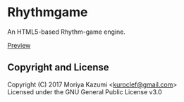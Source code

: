 
Rhythmgame
================================

An HTML5-based Rhythm-game engine.

[Preview](https://kuroclef.honifuwa.com/rhythmgame/)

Copyright and License
--------------------------------

Copyright (C) 2017 Moriya Kazumi \<kuroclef@gmail.com>  
Licensed under the GNU General Public License v3.0
